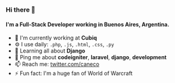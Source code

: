 ### Hi there 👋


#### I'm a Full-Stack Developer working in Buenos Aires, Argentina.

- 🏢 I'm currently working at **Cubiq**
- ⚙️ I use daily: `.php`, `.js`, `.html`, `.css`, `.py`
- 🌱 Learning all about **Django**
- 💬 Ping me about **codeigniter**, **laravel**, **django**, **development**
- 📫 Reach me: [twitter.com/caneco](https://twitter.com/caneco)
- ⚡️ Fun fact: I'm a huge fan of World of Warcraft
